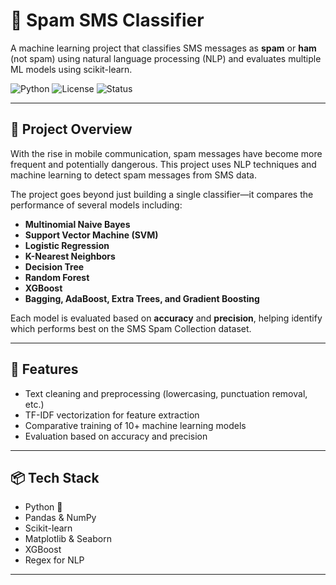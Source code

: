 # 📱 Spam SMS Classifier

A machine learning project that classifies SMS messages as **spam** or **ham** (not spam) using natural language processing (NLP) and evaluates multiple ML models using scikit-learn.

![Python](https://img.shields.io/badge/Python-3.9-blue)
![License](https://img.shields.io/badge/License-MIT-green)
![Status](https://img.shields.io/badge/Status-Completed-success)

---

## 🚀 Project Overview

With the rise in mobile communication, spam messages have become more frequent and potentially dangerous. This project uses NLP techniques and machine learning to detect spam messages from SMS data.

The project goes beyond just building a single classifier—it compares the performance of several models including:

- **Multinomial Naive Bayes**
- **Support Vector Machine (SVM)**
- **Logistic Regression**
- **K-Nearest Neighbors**
- **Decision Tree**
- **Random Forest**
- **XGBoost**
- **Bagging, AdaBoost, Extra Trees, and Gradient Boosting**

Each model is evaluated based on **accuracy** and **precision**, helping identify which performs best on the SMS Spam Collection dataset.

---


## 🧠 Features

- Text cleaning and preprocessing (lowercasing, punctuation removal, etc.)
- TF-IDF vectorization for feature extraction
- Comparative training of 10+ machine learning models
- Evaluation based on accuracy and precision

---

## 📦 Tech Stack

- Python 🐍
- Pandas & NumPy
- Scikit-learn
- Matplotlib & Seaborn
- XGBoost
- Regex for NLP

---


